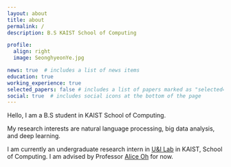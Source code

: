 ```yaml
---
layout: about
title: about
permalink: /
description: B.S KAIST School of Computing

profile:
  align: right
  image: SeonghyeonYe.jpg

news: true  # includes a list of news items
education: true
working_experience: true
selected_papers: false # includes a list of papers marked as "selected={true}"
social: true  # includes social icons at the bottom of the page
---
```


Hello, I am a B.S student in KAIST School of Computing.

My research interests are natural language processing, big data analysis, and deep learning.

I am currently an undergraduate research intern in <a href="https://uilab.kaist.ac.kr/">U&I Lab</a> in KAIST, School of Computing. I am advised by Professor <a href="https://aliceoh9.github.io/">Alice Oh</a> for now.


